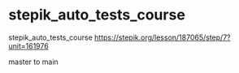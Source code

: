 # stepik_auto_tests_course
stepik_auto_tests_course
https://stepik.org/lesson/187065/step/7?unit=161976

master to main
